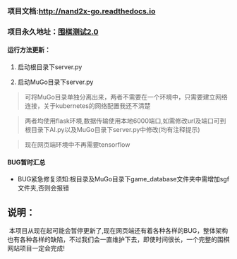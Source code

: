 ### 项目文档:http://nand2x-go.readthedocs.io

### 项目永久地址：[围棋测试2.0](http://123.206.72.191:8080)

#### 运行方法更新：

1. 启动根目录下server.py

2. 启动MuGo目录下server.py

> 可将MuGo目录单独分离出来，两者不需要在一个环境中，只需要建立网络连接，关于kubernetes的网络配置我还不清楚

> 两者均使用flask环境,数据传输使用本地6000端口,如需修改url及端口可到根目录下AI.py以及MuGo目录下server.py中修改(均有注释提示)

> 现在网页端环境中不再需要tensorflow

#### BUG暂时汇总

* BUG紧急修复须知:根目录及MuGo目录下game_database文件夹中需增加sgf文件夹,否则会报错

## 说明：
  本项目从现在起可能会暂停更新了,现在网页端还有着各种各样的BUG，整体架构也有各种各样的缺陷，不过我们会一直维护下去，即使时间很长，一个完整的围棋网站项目一定会完成!
